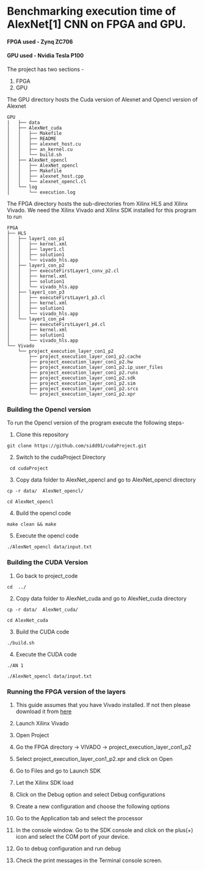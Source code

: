 # Benchmarking execution time of AlexNet[1] CNN on FPGA and GPU.
#### FPGA used - Zynq ZC706
#### GPU used -  Nvidia Tesla P100

The project has two sections -  
1. FPGA 
2. GPU

The GPU directory hosts the Cuda version of Alexnet and Opencl version of Alexnet
```
GPU
|   ├── data
│   ├── AlexNet_cuda
│   │   ├── Makefile
│   │   ├── README
│   │   ├── alexnet_host.cu
│   │   ├── an_kernel.cu
│   │   └── build.sh
│   ├── AlexNet_opencl
│   │   ├── AlexNet_opencl
│   │   ├── Makefile
│   │   ├── alexnet_host.cpp
│   │   └── alexnet_opencl.cl
│   └── log
│       └── execution.log
```


The FPGA directory hosts the sub-directories from Xilinx HLS and Xilinx Vivado. We need the Xilinx Vivado and Xilinx SDK installed for this program to run
```
FPGA
├── HLS
│   ├── layer1_con_p1
│   │   ├── kernel.xml
│   │   ├── layer1.cl
│   │   ├── solution1
│   │   └── vivado_hls.app
│   ├── layer1_con_p2
│   │   ├── executeFirstLayer1_conv_p2.cl
│   │   ├── kernel.xml
│   │   ├── solution1
│   │   └── vivado_hls.app
│   ├── layer1_con_p3
│   │   ├── executeFirstLayer1_p3.cl
│   │   ├── kernel.xml
│   │   ├── solution1
│   │   └── vivado_hls.app
│   └── layer1_con_p4
│       ├── executeFirstLayer1_p4.cl
│       ├── kernel.xml
│       ├── solution1
│       └── vivado_hls.app
└── Vivado
    └── project_execution_layer_con1_p2
        ├── project_execution_layer_con1_p2.cache
        ├── project_execution_layer_con1_p2.hw
        ├── project_execution_layer_con1_p2.ip_user_files
        ├── project_execution_layer_con1_p2.runs
        ├── project_execution_layer_con1_p2.sdk
        ├── project_execution_layer_con1_p2.sim
        ├── project_execution_layer_con1_p2.srcs
        └── project_execution_layer_con1_p2.xpr
```

### Building the Opencl version
To run the Opencl version of the program execute the following steps- 
1. Clone this repository 

```git clone https://github.com/sidd91/cudaProject.git```

2. Switch to the cudaProject Directory

``` cd cudaProject```

3. Copy data folder to AlexNet_opencl and go to AlexNet_opencl directory

```cp -r data/  AlexNet_opencl/```

```cd AlexNet_opencl```

4. Build the opencl code

 ```make clean && make```

5. Execute the opencl code

```./AlexNet_opencl data/input.txt ```

### Building the CUDA Version
1. Go back to project_code

```cd  ../ ```
  
2. Copy data folder to AlexNet_cuda and go to AlexNet_cuda directory

```cp -r data/  AlexNet_cuda/```

```cd AlexNet_cuda```

3. Build the CUDA code

 ```./build.sh```

4. Execute the CUDA code

```./AN 1 ```

```./AlexNet_opencl data/input.txt ```

### Running the FPGA version of the layers

1. This guide assumes that you have Vivado installed. If not then please download it from [here](https://www.xilinx.com/member/forms/download/xef-vivado.html?filename=Xilinx_Vivado_SDK_Web_2018.3_1207_2324_Win64.exe)

2. Launch Xilinx Vivado

3. Open Project

4. Go the FPGA directory -> VIVADO -> project_execution_layer_con1_p2

5. Select project_execution_layer_con1_p2.xpr and click on Open

6. Go to Files and go to Launch SDK

7. Let the Xilinx SDK load

8. Click on the Debug option and select Debug configurations

9. Create a new configuration and choose the following options

10. Go to the Application tab and select the processor

11. In the console window. Go to the SDK console and click on the plus(+) icon and select the COM port of your device. 

12. Go to debug configuration and run debug

13. Check the print messages in the Terminal console screen.
